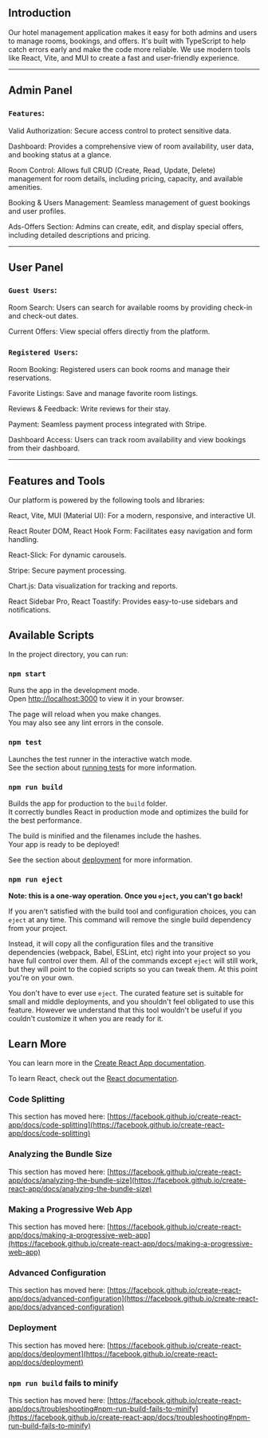 ## Introduction

Our hotel management application makes it easy for both admins and users to manage rooms, bookings, and offers. It's built with TypeScript to help catch errors early and make the code more reliable. We use modern tools like React, Vite, and MUI to create a fast and user-friendly experience.


---

## Admin Panel

### `Features`:

Valid Authorization: Secure access control to protect sensitive data.

Dashboard: Provides a comprehensive view of room availability, user data, and booking status at a glance.

Room Control: Allows full CRUD (Create, Read, Update, Delete) management for room details, including pricing, capacity, and available amenities.

Booking & Users Management: Seamless management of guest bookings and user profiles.

Ads-Offers Section: Admins can create, edit, and display special offers, including detailed descriptions and pricing.



---

## User Panel

### `Guest Users`:

Room Search: Users can search for available rooms by providing check-in and check-out dates.

Current Offers: View special offers directly from the platform.


### `Registered Users`:

Room Booking: Registered users can book rooms and manage their reservations.

Favorite Listings: Save and manage favorite room listings.

Reviews & Feedback: Write reviews for their stay.

Payment: Seamless payment process integrated with Stripe.

Dashboard Access: Users can track room availability and view bookings from their dashboard.



---

## Features and Tools

Our platform is powered by the following tools and libraries:

React, Vite, MUI (Material UI): For a modern, responsive, and interactive UI.

React Router DOM, React Hook Form: Facilitates easy navigation and form handling.

React-Slick: For dynamic carousels.

Stripe: Secure payment processing.

Chart.js: Data visualization for tracking and reports.

React Sidebar Pro, React Toastify: Provides easy-to-use sidebars and notifications.

## Available Scripts

In the project directory, you can run:

### `npm start`

Runs the app in the development mode.\
Open [http://localhost:3000](http://localhost:3000) to view it in your browser.

The page will reload when you make changes.\
You may also see any lint errors in the console.

### `npm test`

Launches the test runner in the interactive watch mode.\
See the section about [running tests](https://facebook.github.io/create-react-app/docs/running-tests) for more information.

### `npm run build`

Builds the app for production to the `build` folder.\
It correctly bundles React in production mode and optimizes the build for the best performance.

The build is minified and the filenames include the hashes.\
Your app is ready to be deployed!

See the section about [deployment](https://facebook.github.io/create-react-app/docs/deployment) for more information.

### `npm run eject`

**Note: this is a one-way operation. Once you `eject`, you can't go back!**

If you aren't satisfied with the build tool and configuration choices, you can `eject` at any time. This command will remove the single build dependency from your project.

Instead, it will copy all the configuration files and the transitive dependencies (webpack, Babel, ESLint, etc) right into your project so you have full control over them. All of the commands except `eject` will still work, but they will point to the copied scripts so you can tweak them. At this point you're on your own.

You don't have to ever use `eject`. The curated feature set is suitable for small and middle deployments, and you shouldn't feel obligated to use this feature. However we understand that this tool wouldn't be useful if you couldn't customize it when you are ready for it.

## Learn More

You can learn more in the [Create React App documentation](https://facebook.github.io/create-react-app/docs/getting-started).

To learn React, check out the [React documentation](https://reactjs.org/).

### Code Splitting

This section has moved here: [https://facebook.github.io/create-react-app/docs/code-splitting](https://facebook.github.io/create-react-app/docs/code-splitting)

### Analyzing the Bundle Size

This section has moved here: [https://facebook.github.io/create-react-app/docs/analyzing-the-bundle-size](https://facebook.github.io/create-react-app/docs/analyzing-the-bundle-size)

### Making a Progressive Web App

This section has moved here: [https://facebook.github.io/create-react-app/docs/making-a-progressive-web-app](https://facebook.github.io/create-react-app/docs/making-a-progressive-web-app)

### Advanced Configuration

This section has moved here: [https://facebook.github.io/create-react-app/docs/advanced-configuration](https://facebook.github.io/create-react-app/docs/advanced-configuration)

### Deployment

This section has moved here: [https://facebook.github.io/create-react-app/docs/deployment](https://facebook.github.io/create-react-app/docs/deployment)

### `npm run build` fails to minify

This section has moved here: [https://facebook.github.io/create-react-app/docs/troubleshooting#npm-run-build-fails-to-minify](https://facebook.github.io/create-react-app/docs/troubleshooting#npm-run-build-fails-to-minify)
